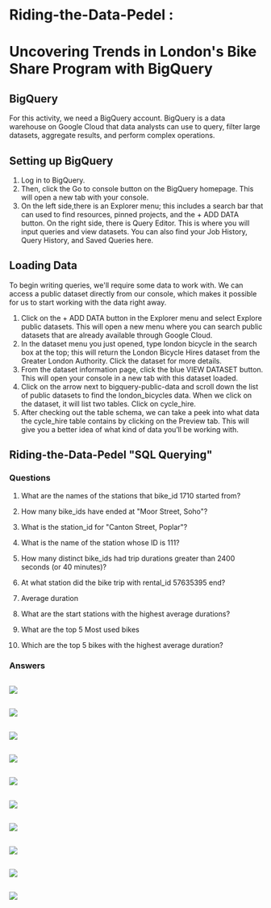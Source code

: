 # Riding-the-Data-Pedel :
# Uncovering Trends in London's Bike Share Program with BigQuery

## BigQuery

For this activity, we need a BigQuery account.
BigQuery is a data warehouse on Google Cloud that data analysts can use to query, filter large datasets, aggregate results, and perform complex operations. 

## Setting up BigQuery

1. Log in to BigQuery. 
2. Then, click the Go to console button on the BigQuery homepage. This will open a new tab with your console.
3. On the left side,there is an Explorer menu; this includes a search bar that can used to find resources, pinned projects, and the + ADD DATA button. On the right side,  there is Query Editor. This is where you will input queries and view datasets. You can also find your Job History, Query History, and Saved Queries here. 
 
## Loading Data
To begin writing queries, we'll require some data to work with. We can access a public dataset directly from our console, which makes it possible for us to start working with the data right away.

1. Click on the + ADD DATA button in the Explorer menu and select Explore public datasets. This will open a new menu where you can search public datasets that are already available through Google Cloud. 
2. In the dataset menu you just opened, type london bicycle in the search box at the top; this will return the London Bicycle Hires dataset from the Greater London Authority. Click the dataset for more details.
3. From the dataset information page, click the blue VIEW DATASET button. This will open your console in a new tab with this dataset loaded. 
4. Click on the arrow next to bigquery-public-data and scroll down the list of public datasets to find the london_bicycles data. When we click on the dataset, it will list two tables. Click on cycle_hire.
5. After checking out the table schema, we can take a peek into what data the cycle_hire table contains by clicking on the Preview tab. This will give you a better idea of what kind of data you’ll be working with.

## Riding-the-Data-Pedel "SQL Querying"
### Questions

1. What are the names of the stations that bike_id 1710 started from?

2. How many bike_ids have ended at "Moor Street, Soho"?

3. What is the station_id for "Canton Street, Poplar"?

4. What is the name of the station whose ID is 111?

5. How many distinct bike_ids had trip durations greater than 2400 seconds (or 40 minutes)?

6. At what station did the bike trip with rental_id 57635395 end?

7. Average duration 

8. What are the start stations with the highest average durations?

9. What are the top 5 Most used bikes

10. Which are the top 5 bikes with the highest average duration?

### Answers

<kbd>  ![](images/1.PNG)  </kbd>
---------------------------------

<kbd>  ![](images/2.PNG)  </kbd>
---------------------------------

<kbd>  ![](images/3.PNG)  </kbd>
---------------------------------

<kbd>  ![](images/4.PNG)  </kbd>
---------------------------------

<kbd>  ![](images/5.PNG)  </kbd>
---------------------------------

<kbd>  ![](images/6.PNG)  </kbd>
---------------------------------

<kbd>  ![](images/7.PNG)  </kbd>
---------------------------------

<kbd>  ![](images/8.PNG)  </kbd>
---------------------------------

<kbd>  ![](images/9.PNG)  </kbd>
---------------------------------

<kbd>  ![](images/10.PNG)  </kbd>
---------------------------------
